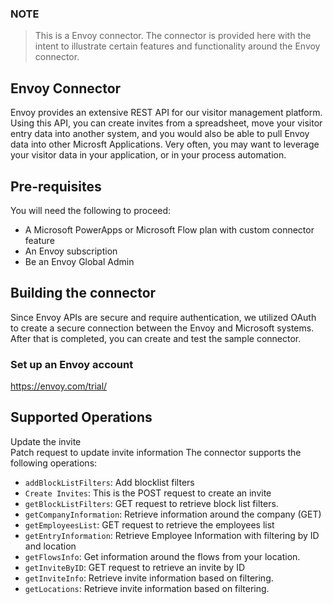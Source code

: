 ﻿
### NOTE
> This is a Envoy connector.  The connector is provided here with the intent to illustrate certain features and functionality around the Envoy connector.

## Envoy Connector
Envoy provides an extensive REST API for our visitor management platform.  Using this API, you can create invites from a spreadsheet, move your visitor entry data into another system, and you would also be able to pull Envoy data into other Microsft Applications.  Very often, you may want to leverage your visitor data in your application, or in your process automation. 

## Pre-requisites
You will need the following to proceed:
* A Microsoft PowerApps or Microsoft Flow plan with custom connector feature
* An Envoy subscription
* Be an Envoy Global Admin

## Building the connector 
Since Envoy APIs are secure and require authentication, we utilized OAuth to create a secure connection between the Envoy and Microsoft systems.  After that is completed, you can create and test the sample connector.

### Set up an Envoy account
https://envoy.com/trial/

## Supported Operations

Update the invite	
Patch request to update invite information
The connector supports the following operations:
* `addBlockListFilters`: Add blocklist filters
* `Create Invites`: This is the POST request to create an invite
* `getBlockListFilters`: GET request to retrieve block list filters.
* `getCompanyInformation`: Retrieve information around the company (GET)
* `getEmployeesList`: GET request to retrieve the employees list
* `getEntryInformation`: Retrieve Employee Information with filtering by ID and location
* `getFlowsInfo`: Get information around the flows from your location.
* `getInviteByID`: GET request to retrieve an invite by ID
* `getInviteInfo`: Retrieve invite information based on filtering.
* `getLocations`: Retrieve invite information based on filtering.





